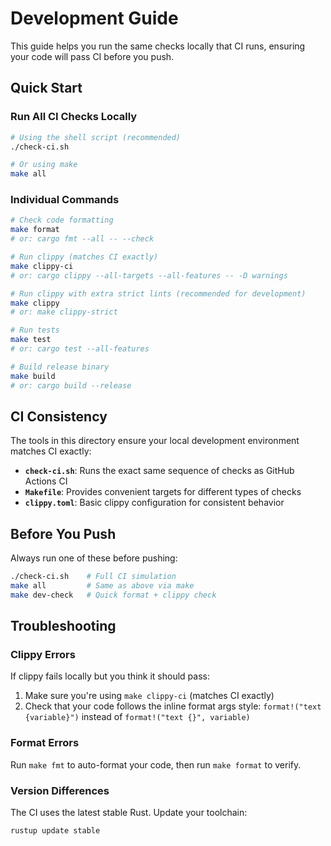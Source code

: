 # Development Guide

This guide helps you run the same checks locally that CI runs, ensuring your code will pass CI before you push.

## Quick Start

### Run All CI Checks Locally
```bash
# Using the shell script (recommended)
./check-ci.sh

# Or using make
make all
```

### Individual Commands

```bash
# Check code formatting
make format
# or: cargo fmt --all -- --check

# Run clippy (matches CI exactly)
make clippy-ci
# or: cargo clippy --all-targets --all-features -- -D warnings

# Run clippy with extra strict lints (recommended for development)
make clippy
# or: make clippy-strict

# Run tests
make test
# or: cargo test --all-features

# Build release binary
make build
# or: cargo build --release
```

## CI Consistency

The tools in this directory ensure your local development environment matches CI exactly:

- **`check-ci.sh`**: Runs the exact same sequence of checks as GitHub Actions CI
- **`Makefile`**: Provides convenient targets for different types of checks
- **`clippy.toml`**: Basic clippy configuration for consistent behavior

## Before You Push

Always run one of these before pushing:
```bash
./check-ci.sh    # Full CI simulation
make all         # Same as above via make
make dev-check   # Quick format + clippy check
```

## Troubleshooting

### Clippy Errors
If clippy fails locally but you think it should pass:
1. Make sure you're using `make clippy-ci` (matches CI exactly)
2. Check that your code follows the inline format args style: `format!("text {variable}")` instead of `format!("text {}", variable)`

### Format Errors
Run `make fmt` to auto-format your code, then run `make format` to verify.

### Version Differences
The CI uses the latest stable Rust. Update your toolchain:
```bash
rustup update stable
``` 